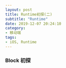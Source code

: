 ```yaml
---
layout: post
title: Runtime初探(二)
subtitle: "Runtime"
date: 2019-12-07 20:24:10
category:
- 移动端
tags: 
- iOS, Runtime
---
```




### Block 初探